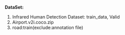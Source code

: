 **DataSet:**
  1. Infrared Human Detection Dataset: train_data, Valid
  2. Airport.v2i.coco.zip
  3. road:train(exclude:annotation file)
